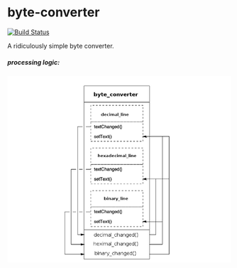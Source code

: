 # byte-converter 

[![Build Status](https://travis-ci.org/Mr-Kumar-Abhishek/byte-converter.svg?branch=master)](https://travis-ci.org/Mr-Kumar-Abhishek/byte-converter)

A ridiculously simple byte converter.


##### processing logic:

![Processing logic diagram](https://raw.githubusercontent.com/Mr-Kumar-Abhishek/byte-converter/master/byte_converter.png)

